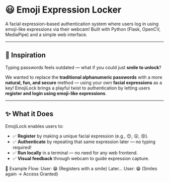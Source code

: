 # 😃 Emoji Expression Locker

A facial expression–based authentication system where users log in using emoji-like expressions via their webcam! Built with Python (Flask, OpenCV, MediaPipe) and a simple web interface.

---

## 🚀 Inspiration  
Typing passwords feels outdated — what if you could just **smile to unlock**?

We wanted to replace the **traditional alphanumeric passwords** with a more **natural, fun, and secure** method — using your own **facial expressions** as a key! EmojiLock brings a playful twist to authentication by letting users **register and login using emoji-like expressions**.

---

## ✨ What it Does

EmojiLock enables users to:
- ✅ **Register** by making a unique facial expression (e.g., 😊, 😮, 😡).
- ✅ **Authenticate** by repeating that same expression later — no typing required!
- ✅ **Run locally** in a terminal — no need for any web frontend.
- ✅ **Visual feedback** through webcam to guide expression capture.

🔐 Example Flow:
User: 😁 (Registers with a smile)
Later...
User: 😁 (Smiles again → Access Granted)
